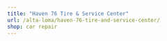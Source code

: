 ```yaml
---
title: "Haven 76 Tire & Service Center"
url: /alta-loma/haven-76-tire-and-service-center/
shop: car repair
---
```

